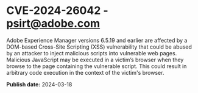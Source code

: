 # CVE-2024-26042 - psirt@adobe.com

Adobe Experience Manager versions 6.5.19 and earlier are affected by a DOM-based Cross-Site Scripting (XSS) vulnerability that could be abused by an attacker to inject malicious scripts into vulnerable web pages. Malicious JavaScript may be executed in a victim’s browser when they browse to the page containing the vulnerable script. This could result in arbitrary code execution in the context of the victim's browser.

**Publish date:** 2024-03-18
